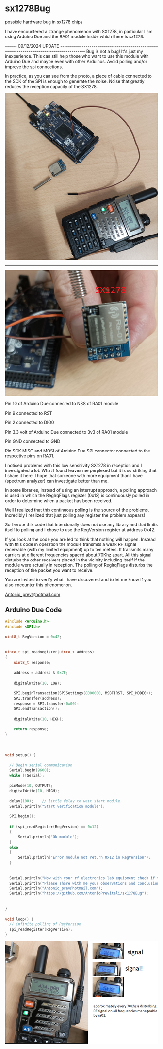 # sx1278Bug
possible hardware bug in sx1278 chips

 I have encountered a strange phenomenon with SX1278, in particular I am using Arduino Due and the RA01 module inside which there is sx1278.

------ 09/12/2024 UPDATE -------------------------------------------------------------------------------------------
Bug is not a bug!
It's just my inexperience.
This can still help those who want to use this module with Arduino Due and maybe even with other Arduinos.
Avoid polling and/or improve the spi connections.

In practice, as you can see from the photo, a piece of cable connected to the SCK of the SPI is enough to generate the noise.
Noise that greatly reduces the reception capacity of the SX1278.

 ![sx1278Bug](images/img03.png "img03.png")

---------------------------------------------------------------------------------------------------------------------

 ![sx1278Bug](images/img01.png "img01.png")

 Pin 10 of Arduino Due connected to NSS of RA01 module
 
 Pin 9 connected to RST
 
 Pin 2 connected to DIO0
 
 Pin 3.3 volt of Arduino Due connected to 3v3 of RA01 module
 
 Pin GND connected to GND
 
 Pin SCK MISO and MOSI of Arduino Due SPI connector connected to the respective pins on RA01.

 I noticed problems with this low sensitivity SX1278 in reception and I investigated a lot.
 What I found leaves me perplexed but it is so striking that I share it here.
 I hope that someone with more equipment than I have (spectrum analyzer) can investigate
 better than me.
 
 In some libraries, instead of using an interrupt approach, a polling approach is used
 in which the RegIrqFlags register (0x12) is continuously polled in order to
 determine when a packet has been received.

 Well I realized that this continuous polling is the source of the problems.
 Incredibly I realized that just polling any register
 the problem appears!
 
 So I wrote this code that intentionally does not use any library and that limits itself to polling 
 and I chose to use the RegVersion register at address 0x42.

 If you look at the code you are led to think that nothing will happen.
 Instead with this code in operation the module transmits a weak RF signal
 receivable (with my limited equipment) up to ten meters.
 It transmits many carriers at different frequencies spaced about 70Khz apart.
 All this signal disturbs the other receivers placed in the vicinity including
 itself if the module were actually in reception.
 The polling of RegIrqFlags disturbs the reception of the packet you want to receive.

 You are invited to verify what I have discovered and to let me know if you also encounter this phenomenon.

 Antonio_prev@hotmail.com

 ## Arduino Due Code

```c++
#include <Arduino.h>
#include <SPI.h>

uint8_t RegVersion = 0x42;


uint8_t spi_readRegister(uint8_t address)
{
    uint8_t response;
    
    address = address & 0x7F;

    digitalWrite(10, LOW);

    SPI.beginTransaction(SPISettings(8000000, MSBFIRST, SPI_MODE0));
    SPI.transfer(address);
    response = SPI.transfer(0x00);
    SPI.endTransaction();

    digitalWrite(10, HIGH);

    return response;
}



void setup() {

  // Begin serial communication
  Serial.begin(9600);
  while (!Serial);

  pinMode(10, OUTPUT);
  digitalWrite(10, HIGH);

  delay(100);    // little delay to wait start module.
  Serial.println("Start verification module");
  
  SPI.begin();

  if (spi_readRegister(RegVersion) == 0x12)
  {
      Serial.println("Ok mudule");
  }
  else
  {
      Serial.println("Error mudule not return 0x12 in RegVersion");
  }


  Serial.println("Now with your rf electronics lab equipment check if the module is transmitting any signals.");
  Serial.println("Please share with me your observations and conclusions.");
  Serial.println("Antonio_prev@hotmail.com");
  Serial.println("https://github.com/AntonioPrevitali/sx1278Bug");


}

void loop() {
  // infinite polling of RegVersion
  spi_readRegister(RegVersion);
}

```

 ![sx1278Bug](images/img02.png "img02.png")
